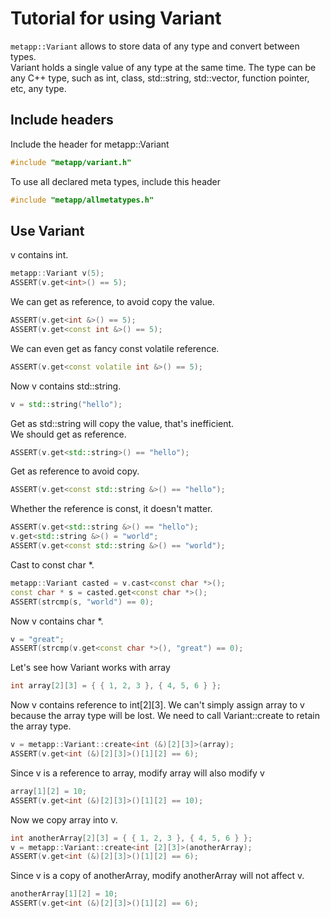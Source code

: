 [//]: # (Auto generated file, don't modify this file.)

# Tutorial for using Variant

`metapp::Variant` allows to store data of any type and convert between types.  
Variant holds a single value of any type at the same time.
The type can be any C++ type, such as int, class, std::string, std::vector, function pointer, etc, any type.  

## Include headers
Include the header for metapp::Variant

```c++
#include "metapp/variant.h"
```

To use all declared meta types, include this header

```c++
#include "metapp/allmetatypes.h"
```

## Use Variant
v contains int.

```c++
metapp::Variant v(5);
ASSERT(v.get<int>() == 5);
```

We can get as reference, to avoid copy the value.

```c++
ASSERT(v.get<int &>() == 5);
ASSERT(v.get<const int &>() == 5);
```

We can even get as fancy const volatile reference.

```c++
ASSERT(v.get<const volatile int &>() == 5);
```

Now v contains std::string.

```c++
v = std::string("hello");
```

Get as std::string will copy the value, that's inefficient.  
We should get as reference.

```c++
ASSERT(v.get<std::string>() == "hello");
```

Get as reference to avoid copy.

```c++
ASSERT(v.get<const std::string &>() == "hello");
```

Whether the reference is const, it doesn't matter.

```c++
ASSERT(v.get<std::string &>() == "hello");
v.get<std::string &>() = "world";
ASSERT(v.get<const std::string &>() == "world");
```

Cast to const char *.

```c++
metapp::Variant casted = v.cast<const char *>();
const char * s = casted.get<const char *>();
ASSERT(strcmp(s, "world") == 0);
```

Now v contains char *.

```c++
v = "great";
ASSERT(strcmp(v.get<const char *>(), "great") == 0);
```

Let's see how Variant works with array

```c++
int array[2][3] = { { 1, 2, 3 }, { 4, 5, 6 } };
```

Now v contains reference to int[2][3].
We can't simply assign array to v because the array type will be lost.
We need to call Variant::create to retain the array type.

```c++
v = metapp::Variant::create<int (&)[2][3]>(array);
ASSERT(v.get<int (&)[2][3]>()[1][2] == 6);
```

Since v is a reference to array, modify array will also modify v

```c++
array[1][2] = 10;
ASSERT(v.get<int (&)[2][3]>()[1][2] == 10);
```

Now we copy array into v.

```c++
int anotherArray[2][3] = { { 1, 2, 3 }, { 4, 5, 6 } };
v = metapp::Variant::create<int [2][3]>(anotherArray);
ASSERT(v.get<int (&)[2][3]>()[1][2] == 6);
```

Since v is a copy of anotherArray, modify anotherArray will not affect v.

```c++
anotherArray[1][2] = 10;
ASSERT(v.get<int (&)[2][3]>()[1][2] == 6);
```
